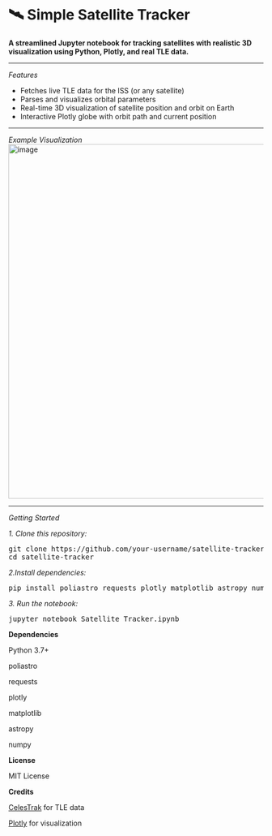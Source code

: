 # 🛰 Simple Satellite Tracker

**A streamlined Jupyter notebook for tracking satellites with realistic 3D visualization using Python, Plotly, and real TLE data.**

---

*Features*
- Fetches live TLE data for the ISS (or any satellite)
- Parses and visualizes orbital parameters
- Real-time 3D visualization of satellite position and orbit on Earth
- Interactive Plotly globe with orbit path and current position

---

*Example Visualization*
<img width="897" height="699" alt="image" src="https://github.com/user-attachments/assets/3eca88c6-7784-40bc-9ef7-3e32d7f66030" />

---

*Getting Started*

*1. Clone this repository:*
<pre>
git clone https://github.com/your-username/satellite-tracker.git
cd satellite-tracker </pre>

*2.Install dependencies:*
<pre>
pip install poliastro requests plotly matplotlib astropy numpy </pre>

*3. Run the notebook:*
<pre>
jupyter notebook Satellite_Tracker.ipynb </pre>

**Dependencies**

Python 3.7+

poliastro

requests

plotly

matplotlib

astropy

numpy

**License**

MIT License

**Credits**

[CelesTrak](https://celestrak.org/) for TLE data

[Plotly](https://plotly.com/python/) for visualization
